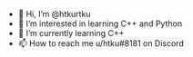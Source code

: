 - 👋 Hi, I’m @htkurtku
- 👀 I’m interested in learning C++ and Python
- 🌱 I’m currently learning C++
- 📫 How to reach me u/htku#8181 on Discord

<!---
htkurtku/htkurtku is a ✨ special ✨ repository because its `README.md` (this file) appears on your GitHub profile.
You can click the Preview link to take a look at your changes.
--->
